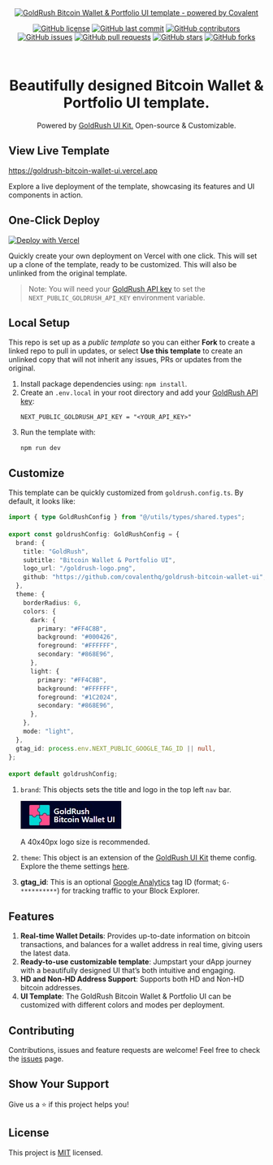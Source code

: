 <div align="center">
  <a href="https://goldrush.dev/products/goldrush/"  target="_blank" rel="noopener noreferrer">
    <img alt="GoldRush Bitcoin Wallet & Portfolio UI template - powered by Covalent" src="https://www.datocms-assets.com/86369/1731711128-goldrush-bitcoin-wallet-portfolio-template.png" style="max-width: 100%;"/>
  </a>
  <br />

[![GitHub license](https://img.shields.io/github/license/covalenthq/goldrush-bitcoin-wallet-ui)](https://github.com/covalenthq/goldrush-bitcoin-wallet-ui/blob/main/LICENSE)
[![GitHub last commit](https://img.shields.io/github/last-commit/covalenthq/goldrush-bitcoin-wallet-ui)](https://github.com/covalenthq/goldrush-bitcoin-wallet-ui/commits/master)
[![GitHub contributors](https://img.shields.io/github/contributors/covalenthq/goldrush-bitcoin-wallet-ui)](https://github.com/covalenthq/goldrush-bitcoin-wallet-ui/graphs/contributors)
[![GitHub issues](https://img.shields.io/github/issues/covalenthq/goldrush-bitcoin-wallet-ui)](https://github.com/covalenthq/goldrush-bitcoin-wallet-ui/issues)
[![GitHub pull requests](https://img.shields.io/github/issues-pr/covalenthq/goldrush-bitcoin-wallet-ui)](https://github.com/covalenthq/goldrush-bitcoin-wallet-ui/pulls)
[![GitHub stars](https://img.shields.io/github/stars/covalenthq/goldrush-bitcoin-wallet-ui)](https://github.com/covalenthq/goldrush-bitcoin-wallet-ui/stargazers)
[![GitHub forks](https://img.shields.io/github/forks/covalenthq/goldrush-bitcoin-wallet-ui)](https://github.com/covalenthq/goldrush-bitcoin-wallet-ui/network/members)

</div>

<br/>
<h1 align="center">Beautifully designed Bitcoin Wallet & Portfolio UI template.</h1>

<div align="center">
Powered by <span><a href="https://github.com/covalenthq/goldrush-kit">GoldRush UI Kit.</a></span> Open-source & Customizable.
</div>

## View Live Template

<a href="https://goldrush-bitcoin-wallet-ui.vercel.app/">https://goldrush-bitcoin-wallet-ui.vercel.app</a>

Explore a live deployment of the template, showcasing its features and UI components in action.

## One-Click Deploy

[![Deploy with Vercel](https://vercel.com/button)](https://vercel.com/new/clone?repository-url=https%3A%2F%2Fgithub.com%2Fcovalenthq%2Fgoldrush-bitcoin-wallet-ui&env=NEXT_PUBLIC_GOLDRUSH_API_KEY&envDescription=Visit%20Covalent%20to%20sign%20up%20for%20an%20API%20key&envLink=https%3A%2F%2Fwww.covalenthq.com%2Fplatform%2Fauth%2Fregister%2F)

Quickly create your own deployment on Vercel with one click. This will set up a clone of the template, ready to be customized. This will also be unlinked from the original template.

> Note: You will need your [GoldRush API key](https://goldrush.dev/platform/apikey) to set the `NEXT_PUBLIC_GOLDRUSH_API_KEY` environment variable.

## Local Setup

This repo is set up as a _public template_ so you can either **Fork** to create a linked repo to pull in updates, or select **Use this template** to create an unlinked copy that will not inherit any issues, PRs or updates from the original.

1. Install package dependencies using: `npm install`.
2. Create an `.env.local` in your root directory and add your [GoldRush API key](https://goldrush.dev/platform/apikey):
   ```
   NEXT_PUBLIC_GOLDRUSH_API_KEY = "<YOUR_API_KEY>"
   ```
3. Run the template with:
   ```
   npm run dev
   ```

## Customize

This template can be quickly customized from `goldrush.config.ts`. By default, it looks like:

```ts
import { type GoldRushConfig } from "@/utils/types/shared.types";

export const goldrushConfig: GoldRushConfig = {
  brand: {
    title: "GoldRush",
    subtitle: "Bitcoin Wallet & Portfolio UI",
    logo_url: "/goldrush-logo.png",
    github: "https://github.com/covalenthq/goldrush-bitcoin-wallet-ui",
  },
  theme: {
    borderRadius: 6,
    colors: {
      dark: {
        primary: "#FF4C8B",
        background: "#000426",
        foreground: "#FFFFFF",
        secondary: "#868E96",
      },
      light: {
        primary: "#FF4C8B",
        background: "#FFFFFF",
        foreground: "#1C2024",
        secondary: "#868E96",
      },
    },
    mode: "light",
  },
  gtag_id: process.env.NEXT_PUBLIC_GOOGLE_TAG_ID || null,
};

export default goldrushConfig;
```

1. `brand`: This objects sets the title and logo in the top left `nav` bar.

   <img src="./repo-static/brand-example.png">

   A 40x40px logo size is recommended.

2. `theme`: This object is an extension of the [GoldRush UI Kit](https://github.com/covalenthq/goldrush-kit) theme config. Explore the theme settings [here](https://goldrush-kit.vercel.app/?path=/story/theme-config--theme-config).

3. **gtag_id**: This is an optional [Google Analytics](https://developers.google.com/analytics) tag ID (format; `G-**********`) for tracking traffic to your Block Explorer.

## Features

1. **Real-time Wallet Details**: Provides up-to-date information on bitcoin transactions, and balances for a wallet address in real time, giving users the latest data.
2. **Ready-to-use customizable template**: Jumpstart your dApp journey with a beautifully designed UI that’s both intuitive and engaging.
3. **HD and Non-HD Address Support**: Supports both HD and Non-HD bitcoin addresses.
4. **UI Template**: The GoldRush Bitcoin Wallet & Portfolio UI can be customized with different colors and modes per deployment.

## Contributing

Contributions, issues and feature requests are welcome!
Feel free to check the [issues](https://github.com/covalenthq/goldrush-bitcoin-wallet-ui/issues) page.

## Show Your Support

Give us a ⭐️ if this project helps you!

## License

This project is [MIT](./LICENSE) licensed.
